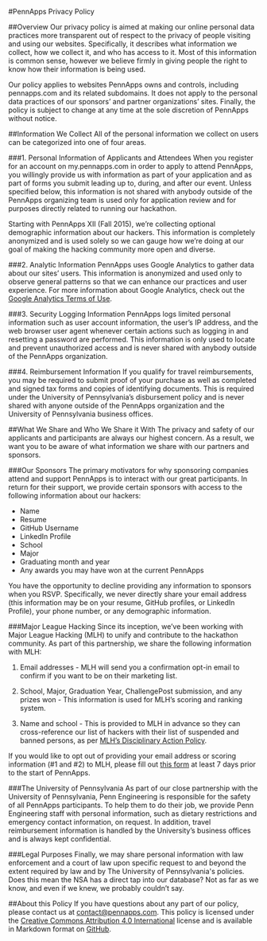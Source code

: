 #PennApps Privacy Policy

##Overview
Our privacy policy is aimed at making our online personal data practices more transparent out of respect to the privacy of people visiting and using our websites. Specifically, it describes what information we collect, how we collect it, and who has access to it. Most of this information is common sense, however we believe firmly in giving people the right to know how their information is being used.

Our policy applies to websites PennApps owns and controls, including pennapps.com and its related subdomains. It does not apply to the personal data practices of our sponsors’ and partner organizations’ sites. Finally, the policy is subject to change at any time at the sole discretion of PennApps without notice.

##Information We Collect
All of the personal information we collect on users can be categorized into one of four areas.

###1. Personal Information of Applicants and Attendees
When you register for an account on my.pennapps.com in order to apply to attend PennApps, you willingly provide us with information as part of your application and as part of forms you submit leading up to, during, and after our event. Unless specified below, this information is not shared with anybody outside of the PennApps organizing team is used only for application review and for purposes directly related to running our hackathon.

Starting with PennApps XII (Fall 2015), we’re collecting optional demographic information about our hackers. This information is completely anonymized and is used solely so we can gauge how we’re doing at our goal of making the hacking community more open and diverse.

###2. Analytic Information
PennApps uses Google Analytics to gather data about our sites’ users. This information is anonymized and used only to observe general patterns so that we can enhance our practices and user experience. For more information about Google Analytics, check out the [Google Analytics Terms of Use](http://www.google.com/analytics/terms/us.html).

###3. Security Logging Information
PennApps logs limited personal information such as user account information, the user’s IP address, and the web browser user agent whenever certain actions such as logging in and resetting a password are performed. This information is only used to locate and prevent unauthorized access and is never shared with anybody outside of the PennApps organization.

###4. Reimbursement Information
If you qualify for travel reimbursements, you may be required to submit proof of your purchase as well as completed and signed tax forms and copies of identifying documents. This is required under the University of Pennsylvania’s disbursement policy and is never shared with anyone outside of the PennApps organization and the University of Pennsylvania business offices.

##What We Share and Who We Share it With
The privacy and safety of our applicants and participants are always our highest concern. As a result, we want you to be aware of what information we share with our partners and sponsors.

###Our Sponsors
The primary motivators for why sponsoring companies attend and support PennApps is to interact with our great participants. In return for their support, we provide certain sponsors with access to the following information about our hackers:
- Name
- Resume
- GitHub Username
- LinkedIn Profile
- School
- Major
- Graduating month and year
- Any awards you may have won at the current PennApps

You have the opportunity to decline providing any information to sponsors when you RSVP. Specifically, we never directly share your email address (this information may be on your resume, GitHub profiles, or LinkedIn Profile), your phone number, or any demographic information.

###Major League Hacking
Since its inception, we’ve been working with Major League Hacking (MLH) to unify and contribute to the hackathon community. As part of this partnership, we share the following information with MLH:

1. Email addresses - MLH will send you a confirmation opt-in email to confirm if you want to be on their marketing list.

2. School, Major, Graduation Year, ChallengePost submission, and any prizes won - This information is used for MLH’s scoring and ranking system.

3. Name and school - This is provided to MLH in advance so they can cross-reference our list of hackers with their list of suspended and banned persons, as per [MLH’s Disciplinary Action Policy](http://static.mlh.io/docs/disciplinary-action-policy.pdf).

If you would like to opt out of providing your email address or scoring information (#1 and #2) to MLH, please fill out [this form](http://example.com) at least 7 days prior to the start of PennApps.

###The University of Pennsylvania
As part of our close partnership with the University of Pennsylvania, Penn Engineering is responsible for the safety of all PennApps participants. To help them to do their job, we provide Penn Engineering staff with personal information, such as dietary restrictions and emergency contact information, on request. In addition, travel reimbursement information is handled by the University’s business offices and is always kept confidential.

###Legal Purposes
Finally, we may share personal information with law enforcement and a court of law upon specific request to and beyond the extent required by law and by The University of Pennsylvania's policies. Does this mean the NSA has a direct tap into our database? Not as far as we know, and even if we knew, we probably couldn’t say.

##About this Policy
If you have questions about any part of our policy, please contact us at [contact@pennapps.com](mailto:contact@pennapps.com). This policy is licensed under the [Creative Commons Attribution 4.0 International](http://creativecommons.org/licenses/by/4.0/) license and is available in Markdown format on [GitHub](https://github.com/pennapps/policies/blob/master/privacy.md).